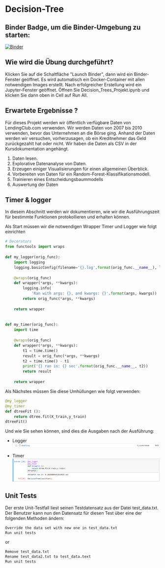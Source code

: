 # Decision-Tree

## Binder Badge, um die Binder-Umgebung zu starten:
[![Binder](https://mybinder.org/badge_logo.svg)](https://mybinder.org/v2/gh/AdilSh99/Decision_Tree_my_logger-my_timer/HEAD)

## Wie wird die Übung durchgeführt?
Klicken Sie auf die Schaltfläche "Launch Binder", dann wird ein Binder-Fenster geöffnet. Es wird automatisch ein Docker-Container mit allen notwendigen Images erstellt. Nach erfolgreicher Erstellung wird ein Jupyter-Fenster geöffnet. Öffnen Sie Decision_Trees_Projekt.ipynb und klicken Sie dann oben in Cell auf Run All.

## Erwartete Ergebnisse ?
Für dieses Projekt werden wir öffentlich verfügbare Daten von LendingClub.com verwenden. Wir werden Daten von 2007 bis 2010 verwenden, bevor das Unternehmen an die Börse ging. Anhand der Daten werden wir versuchen, vorherzusagen, ob ein Kreditnehmer das Geld zurückgezahlt hat oder nicht. Wir haben die Daten als CSV in der Kursdokumentation angehängt.

1. Daten lesen.
2. Explorative Datenanalyse von Daten.
3. Erzeugen einiger Visualisierungen für einen allgemeinen Überblick.
4. Vorbereiten von Daten für ein Random-Forest-Klassifikationsmodell.
5. Trainieren eines Entscheidungsbaummodells
6. Auswertung der Daten

## Timer & logger

In diesem Abschnitt werden wir dokumentieren, wie wir die Ausführungszeit für bestimmte Funktionen protokollieren und erhalten können.

Als Start müssen wir die notwendigen Wrapper Timer und Logger wie folgt einrichten

```python
# Decorators
from functools import wraps

def my_logger(orig_func):
    import logging
    logging.basicConfig(filename='{}.log'.format(orig_func.__name__), level=logging.INFO)

    @wraps(orig_func)
    def wrapper(*args, **kwargs):
        logging.info(
            'Ran with args: {}, and kwargs: {}'.format(args, kwargs))
        return orig_func(*args, **kwargs)

    return wrapper


def my_timer(orig_func):
    import time

    @wraps(orig_func)
    def wrapper(*args, **kwargs):
        t1 = time.time()
        result = orig_func(*args, **kwargs)
        t2 = time.time() - t1
        print('{} ran in: {} sec'.format(orig_func.__name__, t2))
        return result

    return wrapper
```

Als Nächstes müssen Sie diese Umhüllungen wie folgt verwenden:

```python
@my_logger 
@my_timer 
def dtreeFit ():
    return dtree.fit(X_train,y_train)
dtreeFit()
```

Und wie Sie sehen können, sind dies die Ausgaben nach der Ausführung:
- Logger
![Screenshot](logger.PNG)

- Timer
![Screenshot](timer.PNG)


## Unit Tests
Der erste Unit-Testfall liest seinen Testdatensatz aus der Datei test_data.txt.
Der Benutzer kann nun den Datensatz für diesen Test über eine der folgenden Methoden ändern:
```
Override the data set with new one in test_data.txt
Run unit tests
```
or
```
Remove test_data.txt 
Rename test_data2.txt to test_data.text
Run unit tests
```
